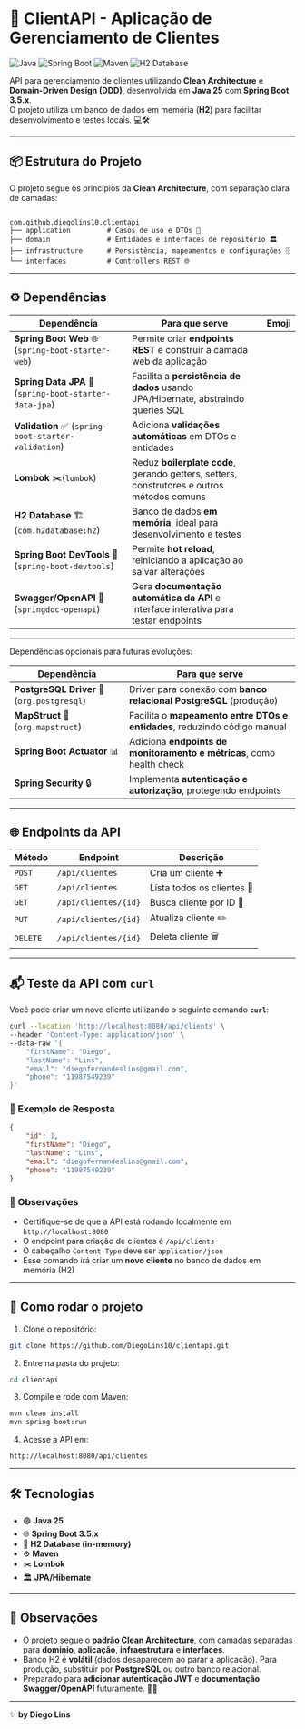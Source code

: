 # 🚀 ClientAPI - Aplicação de Gerenciamento de Clientes

![Java](https://img.shields.io/badge/Java-25-blue?logo=java) 
![Spring Boot](https://img.shields.io/badge/Spring%20Boot-3.5.x-green?logo=spring) 
![Maven](https://img.shields.io/badge/Maven-3.9.6-red?logo=apache-maven) 
![H2 Database](https://img.shields.io/badge/H2%20DB-in%20memory-orange?logo=h2-database)

API para gerenciamento de clientes utilizando **Clean Architecture** e **Domain-Driven Design (DDD)**, desenvolvida em **Java 25** com **Spring Boot 3.5.x**.  
O projeto utiliza um banco de dados em memória (**H2**) para facilitar desenvolvimento e testes locais. 💻🛠️

---

## 📦 Estrutura do Projeto

O projeto segue os princípios da **Clean Architecture**, com separação clara de camadas:

```

com.github.diegolins10.clientapi
├── application         # Casos de uso e DTOs 📝
├── domain              # Entidades e interfaces de repositório 🏛️
├── infrastructure      # Persistência, mapeamentos e configurações 🗄️
└── interfaces          # Controllers REST 🌐

````

---

## ⚙️ Dependências

| Dependência                                          | Para que serve                                                                             | Emoji |
| ---------------------------------------------------- | ------------------------------------------------------------------------------------------ | ----- |
| **Spring Boot Web** 🌐 (`spring-boot-starter-web`)      | Permite criar **endpoints REST** e construir a camada web da aplicação                     | 
| **Spring Data JPA** 💾  (`spring-boot-starter-data-jpa`) | Facilita a **persistência de dados** usando JPA/Hibernate, abstraindo queries SQL          | 
| **Validation** ✅ (`spring-boot-starter-validation`)    | Adiciona **validações automáticas** em DTOs e entidades                                    | 
| **Lombok** ✂️(`lombok`)                                | Reduz **boilerplate code**, gerando getters, setters, construtores e outros métodos comuns | 
| **H2 Database** 🏗️(`com.h2database:h2`)                | Banco de dados **em memória**, ideal para desenvolvimento e testes                         | 
| **Spring Boot DevTools** 🔄 (`spring-boot-devtools`)    | Permite **hot reload**, reiniciando a aplicação ao salvar alterações                       | 
| **Swagger/OpenAPI** 📑  (`springdoc-openapi`)            | Gera **documentação automática da API** e interface interativa para testar endpoints       | 

---

Dependências opcionais para futuras evoluções:

| Dependência                                          | Para que serve                                                                             |
| ---------------------------------------------------- | ------------------------------------------------------------------------------------------ |
| **PostgreSQL Driver** 🐘(`org.postgresql`)             | Driver para conexão com **banco relacional PostgreSQL** (produção)                      |
| **MapStruct** 🔀 (`org.mapstruct`)                      | Facilita o **mapeamento entre DTOs e entidades**, reduzindo código manual              | 
| **Spring Boot Actuator** 📊                            | Adiciona **endpoints de monitoramento e métricas**, como health check                   | 
| **Spring Security** 🔒                                 | Implementa **autenticação e autorização**, protegendo endpoints                         | 

---

## 🌐 Endpoints da API

| Método | Endpoint | Descrição |
|--------|----------|-----------|
| `POST` | `/api/clientes` | Cria um cliente ➕ |
| `GET` | `/api/clientes` | Lista todos os clientes 📃 |
| `GET` | `/api/clientes/{id}` | Busca cliente por ID 🔎 |
| `PUT` | `/api/clientes/{id}` | Atualiza cliente ✏️ |
| `DELETE` | `/api/clientes/{id}` | Deleta cliente 🗑️ |

---

## 📬 Teste da API com `curl`

Você pode criar um novo cliente utilizando o seguinte comando **`curl`**:

```bash
curl --location 'http://localhost:8080/api/clients' \
--header 'Content-Type: application/json' \
--data-raw '{
    "firstName": "Diego",
    "lastName": "Lins",
    "email": "diegofernandeslins@gmail.com",
    "phone": "11987549239"
}'
```

### 🔹 Exemplo de Resposta

```json
{
    "id": 1,
    "firstName": "Diego",
    "lastName": "Lins",
    "email": "diegofernandeslins@gmail.com",
    "phone": "11987549239"
}
```

### 🔹 Observações

* Certifique-se de que a API está rodando localmente em `http://localhost:8080`
* O endpoint para criação de clientes é `/api/clients`
* O cabeçalho `Content-Type` deve ser `application/json`
* Esse comando irá criar um **novo cliente** no banco de dados em memória (H2)

---

## 🚀 Como rodar o projeto

1. Clone o repositório:
```bash
git clone https://github.com/DiegoLins10/clientapi.git
````

2. Entre na pasta do projeto:

```bash
cd clientapi
```

3. Compile e rode com Maven:

```bash
mvn clean install
mvn spring-boot:run
```

4. Acesse a API em:

```
http://localhost:8080/api/clientes
```

---

## 🛠 Tecnologias

* 🟢 **Java 25**
* 🌐 **Spring Boot 3.5.x**
* 💾 **H2 Database (in-memory)**
* ⚙️ **Maven**
* ✂️ **Lombok**
* 🏛️ **JPA/Hibernate**

---

## 📖 Observações

* O projeto segue o **padrão Clean Architecture**, com camadas separadas para **domínio**, **aplicação**, **infraestrutura** e **interfaces**.
* Banco H2 é **volátil** (dados desaparecem ao parar a aplicação). Para produção, substituir por **PostgreSQL** ou outro banco relacional.
* Preparado para **adicionar autenticação JWT** e **documentação Swagger/OpenAPI** futuramente. 🔐📑

---

✨ **by Diego Lins**
